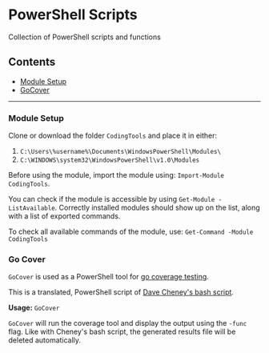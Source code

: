 # PowerShell Scripts

Collection of PowerShell scripts and functions

## Contents

* [Module Setup](#module-setup)
* [GoCover](#go-cover)

---

### Module Setup

Clone or download the folder `CodingTools` and place it in either:

1. `C:\Users\%username%\Documents\WindowsPowerShell\Modules\`
2. `C:\WINDOWS\system32\WindowsPowerShell\v1.0\Modules`

Before using the module, import the module using: `Import-Module CodingTools`.

You can check if the module is accessible by using `Get-Module -ListAvailable`. Correctly installed modules should show up on the list, along with a list of exported commands.

To check all available commands of the module, use:
`Get-Command -Module CodingTools`

### Go Cover

`GoCover` is used as a PowerShell tool for [go coverage testing](https://blog.golang.org/cover).

This is a translated, PowerShell script of [Dave Cheney's bash script](https://twitter.com/davecheney/status/1002384377802735617).

**Usage:** `GoCover`

`GoCover` will run the coverage tool and display the output using the `-func` flag. Like with Cheney's
bash script, the generated results file will be deleted automatically.
